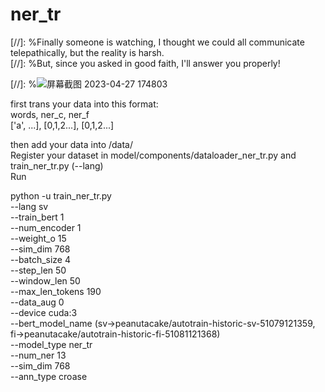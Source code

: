 # ner_tr
[//]: %Finally someone is watching, I thought we could all communicate telepathically, but the reality is harsh.  
[//]: %But, since you asked in good faith, I'll answer you properly!


[//]: %![屏幕截图 2023-04-27 174803](https://user-images.githubusercontent.com/20592128/234916412-d5b3bac4-ec49-4e97-8ccc-19381e64b682.png)

first trans your data into this format:  
words, ner_c, ner_f  
['a', ...], [0,1,2...], [0,1,2...]

then add your data into /data/   
Register your dataset in model/components/dataloader_ner_tr.py and train_ner_tr.py (--lang)  
Run  

python -u train_ner_tr.py  
--lang sv   
--train_bert 1   
--num_encoder 1   
--weight_o 15   
--sim_dim 768   
--batch_size 4   
--step_len 50   
--window_len 50   
--max_len_tokens 190   
--data_aug 0   
--device cuda:3   
--bert_model_name (sv->peanutacake/autotrain-historic-sv-51079121359, fi->peanutacake/autotrain-historic-fi-51081121368)  
--model_type ner_tr   
--num_ner 13   
--sim_dim 768  
--ann_type croase  
